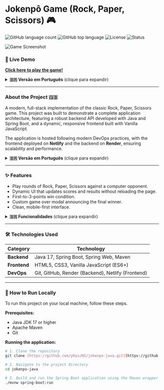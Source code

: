 # Jokenpô Game (Rock, Paper, Scissors) 🎮

![GitHub language count](https://img.shields.io/github/languages/count/yKaicNS/jokenpo-java)
![GitHub top language](https://img.shields.io/github/languages/top/yKaicNS/jokenpo-java?color=orange)
![License](https://img.shields.io/github/license/yKaicNS/jokenpo-java)
![Status](https://img.shields.io/badge/status-finished-green)

![Game Screenshot]()

### 🚀 Live Demo

**[Click here to play the game!]()**

<details>
<summary><strong>🇧🇷 Versão em Português</strong> (clique para expandir)</summary>
  
### 🚀 Demonstração ao Vivo

**[Clique aqui para jogar!]()**

</details>

---

### About the Project 🇬🇧

A modern, full-stack implementation of the classic Rock, Paper, Scissors game. This project was built to demonstrate a complete application architecture, featuring a robust backend API developed with Java and Spring Boot, and a dynamic, responsive frontend built with Vanilla JavaScript.

The application is hosted following modern DevOps practices, with the frontend deployed on **Netlify** and the backend on **Render**, ensuring scalability and performance.

<details>
<summary><strong>🇧🇷 Versão em Português</strong> (clique para expandir)</summary>

### Sobre o Projeto 🇧🇷

Uma implementação moderna e full-stack do clássico jogo Pedra, Papel e Tesoura (Jokenpô). Este projeto foi construído para demonstrar uma arquitetura de aplicação completa, apresentando uma API backend robusta desenvolvida com Java e Spring Boot, e um frontend dinâmico e responsivo construído com JavaScript puro (Vanilla).

A aplicação é hospedada seguindo práticas modernas de DevOps, com o frontend no **Netlify** e o backend no **Render**, garantindo escalabilidade e performance.
</details>

---

### ✨ Features

* Play rounds of Rock, Paper, Scissors against a computer opponent.
* Dynamic UI that updates scores and results without reloading the page.
* First-to-3-points win condition.
* Custom game over modal announcing the final winner.
* Clean, mobile-first interface.

<details>
<summary><strong>🇧🇷 Funcionalidades</strong> (clique para expandir)</summary>
  
* Jogue rodadas de Pedra, Papel e Tesoura contra um oponente controlado pelo computador.
* Interface dinâmica que atualiza placares e resultados sem recarregar a página.
* Condição de vitória para o primeiro a fazer 3 pontos.
* Modal customizado de fim de jogo anunciando o vencedor final.
* Interface limpa com foco em dispositivos móveis.
</details>

---

### 🛠️ Technologies Used

| Category      | Technology                                    |
|---------------|-----------------------------------------------|
| **Backend** | Java 17, Spring Boot, Spring Web, Maven       |
| **Frontend** | HTML5, CSS3, Vanilla JavaScript (ES6+)        |
| **DevOps** | Git, GitHub, Render (Backend), Netlify (Frontend) |

---

### 🚀 How to Run Locally

To run this project on your local machine, follow these steps.

**Prerequisites:**
* Java JDK 17 or higher
* Apache Maven
* Git

**Running the application:**
```bash
# 1. Clone the repository
git clone [https://github.com/yKaicNS/jokenpo-java.git](https://github.com/yKaicNS/jokenpo-java.git)

# 2. Navigate to the project directory
cd jokenpo-java

# 3. Build and run the Spring Boot application using the Maven wrapper
./mvnw spring-boot:run
